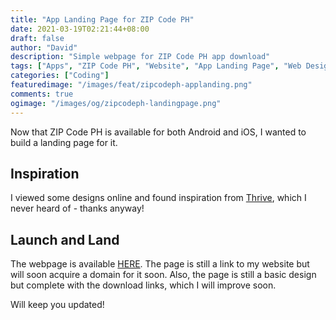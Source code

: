 ```yaml
---
title: "App Landing Page for ZIP Code PH"
date: 2021-03-19T02:21:44+08:00
draft: false
author: "David"
description: "Simple webpage for ZIP Code PH app download"
tags: ["Apps", "ZIP Code PH", "Website", "App Landing Page", "Web Design"]
categories: ["Coding"]
featuredimage: "/images/feat/zipcodeph-applanding.png"
comments: true
ogimage: "/images/og/zipcodeph-landingpage.png"
---
```


Now that ZIP Code PH is available for both Android and iOS, I wanted to build a landing page for it.

## Inspiration

I viewed some designs online and found inspiration from <a class="link" href="https://get-thrive.app/" target="_blank">Thrive</a>, which I never heard of - thanks anyway!

## Launch and Land

The webpage is available <a class="link" href="https://reddavid.me/zipcodeph-app" target="_blank">HERE</a>. The page is still a link to my website but will soon acquire a domain for it soon. Also, the page is still a basic design but complete with the download links, which I will improve soon.

Will keep you updated!

